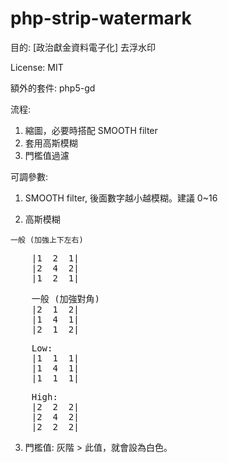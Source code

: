 php-strip-watermark
===================

目的: [政治獻金資料電子化] 去浮水印

License: MIT 

額外的套件: php5-gd

流程:
  1. 縮圖，必要時搭配 SMOOTH filter
  2. 套用高斯模糊
  3. 門檻值過濾
  
可調參數:
  1. SMOOTH filter, 後面數字越小越模糊。建議 0~16
  
  2. 高斯模糊
  
    一般 (加強上下左右)
<pre>
    |1  2  1|
    |2  4  2|
    |1  2  1|
</pre>

<pre>
    一般 (加強對角)
    |2  1  2|
    |1  4  1|
    |2  1  2|
</pre>

<pre>
    Low: 
    |1  1  1|
    |1  4  1|
    |1  1  1|
</pre>
  
<pre>
    High:
    |2  2  2|
    |2  4  2|
    |2  2  2|
</pre>

  3. 門檻值: 灰階 > 此值，就會設為白色。
  
  
